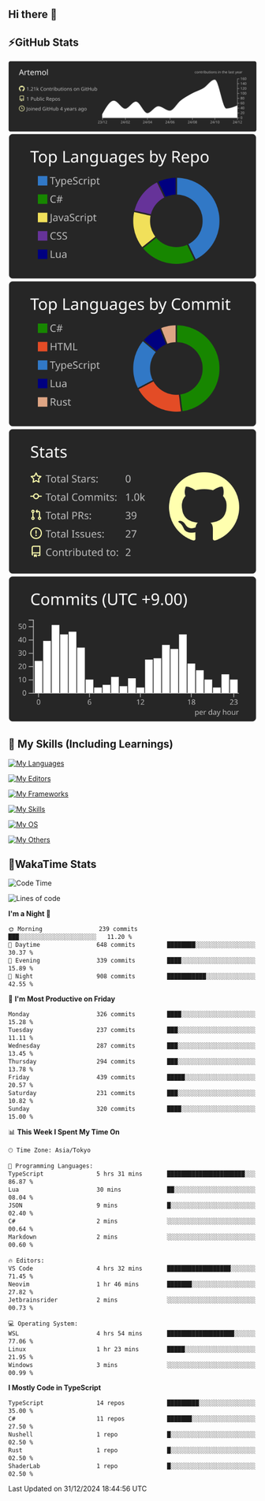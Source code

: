 ## Hi there 👋
<!--
**Artemol/Artemol** is a ✨ _special_ ✨ repository because its `README.md` (this file) appears on your GitHub profile.

Here are some ideas to get you started:

- 🔭 I’m currently working on ...
- 🌱 I’m currently learning ...
- 👯 I’m looking to collaborate on ...
- 🤔 I’m looking for help with ...
- 💬 Ask me about ...
- 📫 How to reach me: ...
- 😄 Pronouns: ...
- ⚡ Fun fact: ...
-->

## ⚡GitHub Stats
[![](https://raw.githubusercontent.com/Artemol/Artemol/main/profile-summary-card-output/apprentice/0-profile-details.svg)](https://github.com/vn7n24fzkq/github-profile-summary-cards)
[![](https://raw.githubusercontent.com/Artemol/Artemol/main/profile-summary-card-output/apprentice/1-repos-per-language.svg)](https://github.com/vn7n24fzkq/github-profile-summary-cards) [![](https://raw.githubusercontent.com/Artemol/Artemol/main/profile-summary-card-output/apprentice/2-most-commit-language.svg)](https://github.com/vn7n24fzkq/github-profile-summary-cards)
[![](https://raw.githubusercontent.com/Artemol/Artemol/main/profile-summary-card-output/apprentice/3-stats.svg)](https://github.com/vn7n24fzkq/github-profile-summary-cards) [![](https://raw.githubusercontent.com/Artemol/Artemol/main/profile-summary-card-output/apprentice/4-productive-time.svg)](https://github.com/vn7n24fzkq/github-profile-summary-cards)

## 🌱 My Skills (Including Learnings)

<!--
### Languages
-->
[![My Languages](https://skillicons.dev/icons?i=ts,py,cs,dotnet,rust,go,c,matlab,css)](https://skillicons.dev)

<!--
### Editors
-->
[![My Editors](https://skillicons.dev/icons?i=vscode,neovim,vim,visualstudio,idea)](https://skillicons.dev)

<!--
### Frameworks
-->
[![My Frameworks](https://skillicons.dev/icons?i=react,nestjs,vite,tailwind,tauri,electron,remix,nextjs,fastapi)](https://skillicons.dev)

<!--
### Tools
-->
[![My Skills](https://skillicons.dev/icons?i=git,nodejs,docker,unity,postman,bun,discord,cloudflare,bash,prometheus,grafana,obsidian)](https://skillicons.dev)

<!--
### OS
-->
[![My OS](https://skillicons.dev/icons?i=windows,ubuntu)](https://skillicons.dev)

<!--
### Others
-->
[![My Others](https://skillicons.dev/icons?i=github,raspberrypi,gcp)](https://skillicons.dev)

## 💬WakaTime Stats
<!--START_SECTION:waka-->
![Code Time](http://img.shields.io/badge/Code%20Time-382%20hrs%206%20mins-blue)

![Lines of code](https://img.shields.io/badge/From%20Hello%20World%20I%27ve%20Written-12.5%20million%20lines%20of%20code-blue)

**I'm a Night 🦉** 

```text
🌞 Morning                239 commits         ███░░░░░░░░░░░░░░░░░░░░░░   11.20 % 
🌆 Daytime                648 commits         ████████░░░░░░░░░░░░░░░░░   30.37 % 
🌃 Evening                339 commits         ████░░░░░░░░░░░░░░░░░░░░░   15.89 % 
🌙 Night                  908 commits         ███████████░░░░░░░░░░░░░░   42.55 % 
```
📅 **I'm Most Productive on Friday** 

```text
Monday                   326 commits         ████░░░░░░░░░░░░░░░░░░░░░   15.28 % 
Tuesday                  237 commits         ███░░░░░░░░░░░░░░░░░░░░░░   11.11 % 
Wednesday                287 commits         ███░░░░░░░░░░░░░░░░░░░░░░   13.45 % 
Thursday                 294 commits         ███░░░░░░░░░░░░░░░░░░░░░░   13.78 % 
Friday                   439 commits         █████░░░░░░░░░░░░░░░░░░░░   20.57 % 
Saturday                 231 commits         ███░░░░░░░░░░░░░░░░░░░░░░   10.82 % 
Sunday                   320 commits         ████░░░░░░░░░░░░░░░░░░░░░   15.00 % 
```


📊 **This Week I Spent My Time On** 

```text
🕑︎ Time Zone: Asia/Tokyo

💬 Programming Languages: 
TypeScript               5 hrs 31 mins       ██████████████████████░░░   86.87 % 
Lua                      30 mins             ██░░░░░░░░░░░░░░░░░░░░░░░   08.04 % 
JSON                     9 mins              █░░░░░░░░░░░░░░░░░░░░░░░░   02.40 % 
C#                       2 mins              ░░░░░░░░░░░░░░░░░░░░░░░░░   00.64 % 
Markdown                 2 mins              ░░░░░░░░░░░░░░░░░░░░░░░░░   00.60 % 

🔥 Editors: 
VS Code                  4 hrs 32 mins       ██████████████████░░░░░░░   71.45 % 
Neovim                   1 hr 46 mins        ███████░░░░░░░░░░░░░░░░░░   27.82 % 
Jetbrainsrider           2 mins              ░░░░░░░░░░░░░░░░░░░░░░░░░   00.73 % 

💻 Operating System: 
WSL                      4 hrs 54 mins       ███████████████████░░░░░░   77.06 % 
Linux                    1 hr 23 mins        █████░░░░░░░░░░░░░░░░░░░░   21.95 % 
Windows                  3 mins              ░░░░░░░░░░░░░░░░░░░░░░░░░   00.99 % 
```

**I Mostly Code in TypeScript** 

```text
TypeScript               14 repos            █████████░░░░░░░░░░░░░░░░   35.00 % 
C#                       11 repos            ███████░░░░░░░░░░░░░░░░░░   27.50 % 
Nushell                  1 repo              █░░░░░░░░░░░░░░░░░░░░░░░░   02.50 % 
Rust                     1 repo              █░░░░░░░░░░░░░░░░░░░░░░░░   02.50 % 
ShaderLab                1 repo              █░░░░░░░░░░░░░░░░░░░░░░░░   02.50 % 
```




 Last Updated on 31/12/2024 18:44:56 UTC
<!--END_SECTION:waka-->
